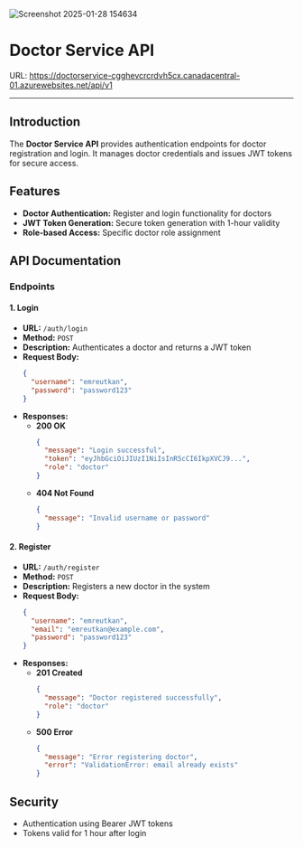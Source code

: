 
 ![Screenshot 2025-01-28 154634](https://github.com/user-attachments/assets/0333a82d-668c-47f9-876c-ed43882bd43b)

# Doctor Service API

URL: https://doctorservice-cgghevcrcrdvh5cx.canadacentral-01.azurewebsites.net/api/v1

---

## Introduction

The **Doctor Service API** provides authentication endpoints for doctor registration and login. It manages doctor credentials and issues JWT tokens for secure access.

## Features

- **Doctor Authentication:** Register and login functionality for doctors
- **JWT Token Generation:** Secure token generation with 1-hour validity
- **Role-based Access:** Specific doctor role assignment

## API Documentation

### Endpoints

#### 1. Login

- **URL:** `/auth/login`
- **Method:** `POST`
- **Description:** Authenticates a doctor and returns a JWT token
- **Request Body:**
  ```json
  {
    "username": "emreutkan",
    "password": "password123"
  }
  ```
- **Responses:**
  - **200 OK**
    ```json
    {
      "message": "Login successful",
      "token": "eyJhbGciOiJIUzI1NiIsInR5cCI6IkpXVCJ9...",
      "role": "doctor"
    }
    ```
  - **404 Not Found**
    ```json
    {
      "message": "Invalid username or password"
    }
    ```

#### 2. Register

- **URL:** `/auth/register`
- **Method:** `POST`
- **Description:** Registers a new doctor in the system
- **Request Body:**
  ```json
  {
    "username": "emreutkan",
    "email": "emreutkan@example.com",
    "password": "password123"
  }
  ```
- **Responses:**
  - **201 Created**
    ```json
    {
      "message": "Doctor registered successfully",
      "role": "doctor"
    }
    ```
  - **500 Error**
    ```json
    {
      "message": "Error registering doctor",
      "error": "ValidationError: email already exists"
    }
    ```

## Security

- Authentication using Bearer JWT tokens
- Tokens valid for 1 hour after login
